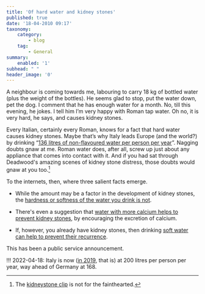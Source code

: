 ```yaml
---
title: 'Of hard water and kidney stones'
published: true
date: '18-04-2010 09:17'
taxonomy:
    category:
        - blog
    tag:
        - General
summary:
    enabled: '1'
subhead: " "
header_image: '0'
---
```


A neighbour is coming towards me, labouring to carry 18 kg of bottled water (plus the weight of the bottles). He seems glad to stop, put the water down, pet the dog. I comment that he has enough water for a month. No, till this evening, he jokes. I tell him I’m very happy with Roman tap water. Oh no, it is very hard, he says, and causes kidney stones.

Every Italian, certainly every Roman, knows for a fact that hard water causes kidney stones. Maybe that’s why Italy leads Europe (and the world?) by drinking “[136 litres of non-flavoured water per person per year](https://euobserver.com/news/23692)”. Nagging doubts gnaw at me. Roman water does, after all, screw up just about any appliance that comes into contact with it. And if you had sat through Deadwood's amazing scenes of kidney stone distress, those doubts would gnaw at you too.[^fn1]

To the internets, then, where three salient facts emerge.

  * While the amount may be a factor in the development of kidney stones, the [hardness or softness of the water you drink is not](https://web.archive.org/web/20121107020631/http://www.ehow.com/facts_5864139_there-hard-water-kidney-stones_.html).

  * There's even a suggestion that [water with more calcium helps to prevent kidney stones](https://www.freedrinkingwater.com/water_heal/medical1/1-water-hardness-and-kidney-stones.htm), by encouraging the excretion of calcium.

  * If, however, you already have kidney stones, then drinking [soft water can help to prevent their recurrence](https://www.karger.com/Article/Abstract/46301).

This has been a public service announcement.

[^fn1]: The [kidneystone clip](kidneystone.mov) is not for the fainthearted.

!!! 2022-04-18: Italy is now ([in 2019](https://www.statista.com/statistics/455422/bottled-water-consumption-in-europe-per-capita/), that is) at 200 litres per person per year, way ahead of Germany at 168.
